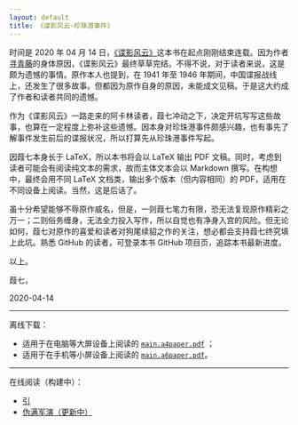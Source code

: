 ```yaml
---
layout: default
title: 《谍影风云·珍珠港事件》
---
```


时间是 2020 年 04 月 14 日，[《谍影风云》](https://book.qidian.com/info/1011489683)这本书在起点刚刚结束连载。因为作者[寻青藤](https://my.qidian.com/author/401879751)的身体原因，《谍影风云》最终草草完结。不得不说，对于读者来说，这是颇为遗憾的事情。原作本人也提到，在 1941 年至 1946 年期间，中国谍报战线上，还发生了很多故事。但都因为原作自身的原因，未能成文见稿。于是这大约成了作者和读者共同的遗憾。

作为《谍影风云》一路走来的阿卡林读者，葭七冲动之下，决定开坑写写这些故事，也算在一定程度上弥补这些遗憾。因本身对珍珠港事件颇感兴趣，也有事先了解事件发生前后的谍报状况，所以打算先从珍珠港事件写起。

因葭七本身长于 LaTeX，所以本书将会以 LaTeX 输出 PDF 文稿。同时，考虑到读者可能会有阅读纯文本的需求，故而主体文本会以 Markdown 撰写。在构想中，最终会用不同 LaTeX 文档类，输出多个版本（但内容相同）的 PDF，适用在不同设备上阅读。当然，这是后话了。

虽十分希望能够不辱原作威名，但是，一则葭七笔力有限，恐无法复现原作精彩之万一；二则俗务缠身，无法全力投入写作，所以自觉也有净身入宫的风险。但无论如何，葭七对原作的喜爱和读者对狗尾续貂之作的关注，想必都会支持葭七终究填上此坑。熟悉 GitHub 的读者，可登录本书 GitHub 项目页，追踪本书最新进度。

以上。

葭七，

2020-04-14

------

离线下载：

* 适用于在电脑等大屏设备上阅读的 [`main.a4paper.pdf`](/uploads/main.a4paper.pdf) ；
* 适用于在手机等小屏设备上阅读的 [`main.a6paper.pdf`](/uploads/main.a6paper.pdf)。

------

在线阅读（构建中）：

* [引](./chapter00)
* [伪满军演（更新中）](./chapter01)
